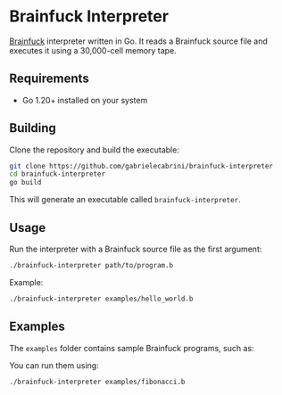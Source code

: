 # Brainfuck Interpreter

[Brainfuck](https://wikipedia.org/wiki/Brainfuck) interpreter written in Go. It reads a Brainfuck source file and executes it using a 30,000-cell memory tape.

## Requirements

* Go 1.20+ installed on your system

## Building

Clone the repository and build the executable:

```bash
git clone https://github.com/gabrielecabrini/brainfuck-interpreter
cd brainfuck-interpreter
go build
```

This will generate an executable called `brainfuck-interpreter`.

## Usage

Run the interpreter with a Brainfuck source file as the first argument:

```bash
./brainfuck-interpreter path/to/program.b
```

Example:

```bash
./brainfuck-interpreter examples/hello_world.b
```

## Examples

The `examples` folder contains sample Brainfuck programs, such as:

You can run them using:

```bash
./brainfuck-interpreter examples/fibonacci.b
```
